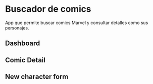 # Buscador de comics

App que permite buscar comics Marvel y consultar detalles como sus personajes.

## Dashboard

[logo]: https://github.com/dloprodu/KC_Training_ReactNative/resources/ComicsApp_Dashboard.png "Dashboard"

## Comic Detail

[logo]: https://github.com/dloprodu/KC_Training_ReactNative/resources/ComicsApp_ComicDetail.png "Comic Detail"

## New character form

[logo]: https://github.com/dloprodu/KC_Training_ReactNative/resources/ComicsApp_AddNew.png "Add New"
